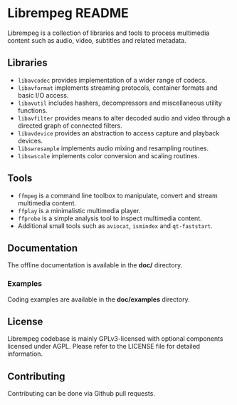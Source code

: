 Librempeg README
=============

Librempeg is a collection of libraries and tools to process multimedia content
such as audio, video, subtitles and related metadata.

## Libraries

* `libavcodec` provides implementation of a wider range of codecs.
* `libavformat` implements streaming protocols, container formats and basic I/O access.
* `libavutil` includes hashers, decompressors and miscellaneous utility functions.
* `libavfilter` provides means to alter decoded audio and video through a directed graph of connected filters.
* `libavdevice` provides an abstraction to access capture and playback devices.
* `libswresample` implements audio mixing and resampling routines.
* `libswscale` implements color conversion and scaling routines.

## Tools

* `ffmpeg` is a command line toolbox to manipulate, convert and stream multimedia content.
* `ffplay` is a minimalistic multimedia player.
* `ffprobe` is a simple analysis tool to inspect multimedia content.
* Additional small tools such as `aviocat`, `ismindex` and `qt-faststart`.

## Documentation

The offline documentation is available in the **doc/** directory.

### Examples

Coding examples are available in the **doc/examples** directory.

## License

Librempeg codebase is mainly GPLv3-licensed with optional components licensed under
AGPL. Please refer to the LICENSE file for detailed information.

## Contributing

Contributing can be done via Github pull requests.
